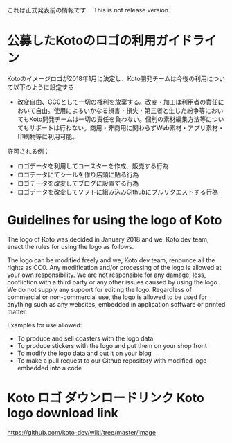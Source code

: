 これは正式発表前の情報です．
This is not release version.






# 公募したKotoのロゴの利用ガイドライン

Kotoのイメージロゴが2018年1月に決定し、Koto開発チームは今後の利用について以下のように設定する

- 改変自由、CC0として一切の権利を放棄する。改変・加工は利用者の責任において自由。使用によるいかなる損害・損失・第三者と生じた紛争等においてもKoto開発チームは一切の責任を負わない。個別の素材編集方法等についてもサポートは行わない。商用・非商用に関わらずWeb素材・アプリ素材・印刷物等に利用可能。

許可される例：
- ロゴデータを利用してコースターを作成、販売する行為
- ロゴデータにてシールを作り店頭に貼る行為
- ロゴデータを改変してブログに設置する行為
- ロゴデータを改変してソフトに組み込みGithubにプルリクエストする行為

# Guidelines for using the logo of Koto
The logo of Koto was decided in January 2018 and we, Koto dev team, enact the rules for using the logo as follows.  

  The logo can be modified freely and we, Koto dev team, renounce all the rights as CC0.  Any modification and/or processing of the logo is allowed at your own responsibility.  We are not responsible for any damage, loss, confliction with a third party or any other issues caused by using the logo.  We do not supply any support for editing the logo.  Regardless of commercial or non-commercial use, the logo is allowed to be used for anything such as any websites, embedded in application software or printed matter.

Examples for use allowed:
- To produce and sell coasters with the logo data  
- To produce stickers with the logo and put them on your shop front  
- To modify the logo data and put it on your blog  
- To make a pull request to our Github repository with modified logo embedded into a code  


# Koto ロゴ ダウンロードリンク  Koto logo download link
https://github.com/koto-dev/wiki/tree/master/Image
